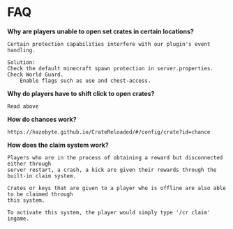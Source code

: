 # FAQ

**Why are players unable to open set crates in certain locations?**

```
Certain protection capabilities interfere with our plugin's event handling. 

Solution:
Check the default minecraft spawn protection in server.properties.
Check World Guard.
    Enable flags such as use and chest-access.
```

**Why do players have to shift click to open crates?**

```
Read above
```

**How do chances work?**

```
https://hazebyte.github.io/CrateReloaded/#/config/crate?id=chance
```

**How does the claim system work?**

```
Players who are in the process of obtaining a reward but disconnected either through
server restart, a crash, a kick are given their rewards through the built-in claim system.

Crates or keys that are given to a player who is offline are also able to be claimed through
this system.

To activate this system, the player would simply type '/cr claim' ingame.
```
